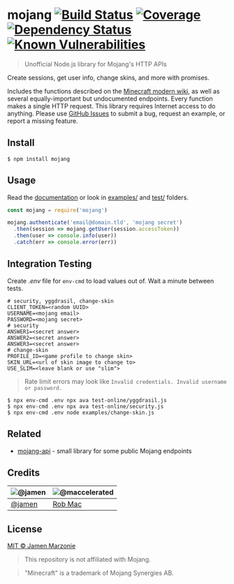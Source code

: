 <!-- repo location specific -->
[docs]: https://maccelerated.github.io/node-mojang
[issues]: https://github.com/jamen/node-mojang/issues
[build]: https://api.travis-ci.org/maccelerated/node-mojang.svg?branch=master
[travis]: https://travis-ci.org/maccelerated/node-mojang
[coverage]: https://codecov.io/gh/maccelerated/node-mojang/branch/master/graph/badge.svg
[codecov]: https://codecov.io/gh/maccelerated/node-mojang
[deps]: https://dependencyci.com/github/maccelerated/node-mojang/badge
[depci]: https://dependencyci.com/github/maccelerated/node-mojang
[vuln]: https://snyk.io/test/github/maccelerated/node-mojang/badge.svg
[snyk]: https://snyk.io/test/github/maccelerated/node-mojang

# mojang [![Build Status][build]][travis] [![Coverage][coverage]][codecov] [![Dependency Status][deps]][depci] [![Known Vulnerabilities][vuln]][snyk]

> Unofficial Node.js library for Mojang's HTTP APIs

Create sessions, get user info, change skins, and more with promises.

Includes the functions described on the [Minecraft modern wiki](http://wiki.vg/Main_Page), as well as several equally-important but undocumented endpoints. Every function makes a single HTTP request. This library requires Internet access to do anything. Please use [GitHub Issues][issues] to submit a bug, request an example, or report a missing feature.

## Install
```shell
$ npm install mojang
```

## Usage
Read the [documentation][docs] or look in [examples/](/examples) and [test/](/test) folders.

```js
const mojang = require('mojang')

mojang.authenticate('email@domain.tld', 'mojang secret')
  .then(session => mojang.getUser(session.accessToken))
  .then(user => console.info(user))
  .catch(err => console.error(err))
```

## Integration Testing
Create *.env* file for `env-cmd` to load values out of. Wait a minute between tests.

```
# security, yggdrasil, change-skin
CLIENT_TOKEN=<random UUID>
USERNAME=<mojang email>
PASSWORD=<mojang secret>
# security
ANSWER1=<secret answer>
ANSWER2=<secret answer>
ANSWER3=<secret answer>
# change-skin
PROFILE_ID=<game profile to change skin>
SKIN_URL=<url of skin image to change to>
USE_SLIM=<leave blank or use "slim">
```

> Rate limit errors may look like `Invalid credentials. Invalid username or password.`

```shell
$ npx env-cmd .env npx ava test-online/yggdrasil.js
$ npx env-cmd .env npx ava test-online/security.js
$ npx env-cmd .env node examples/change-skin.js
```

## Related

- [mojang-api](https://github.com/minecrafter/mojang-api) - small library for some public Mojang endpoints

## Credits

|![@jamen](https://github.com/jamen.png?size=100) | ![@maccelerated](https://github.com/maccelerated.png?size=100) |
|---|---|
|[@jamen](https://github.com/jamen) | [Rob Mac](https://github.com/maccelerated) |

## License

[MIT © Jamen Marzonie](LICENSE)

> This repository is not affiliated with Mojang.

> "Minecraft" is a trademark of Mojang Synergies AB.
